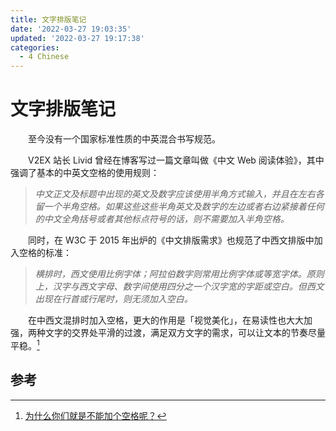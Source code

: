 ```yaml
---
title: 文字排版笔记
date: '2022-03-27 19:03:35'
updated: '2022-03-27 19:17:38'
categories:
  - 4 Chinese
---
```

# 文字排版笔记

　　至今没有一个国家标准性质的中英混合书写规范。

　　V2EX 站长 Livid 曾经在博客写过一篇文章叫做《中文 Web 阅读体验》，其中强调了基本的中英文空格的使用规则：

> *中文正文及标题中出现的英文及数字应该使用半角方式输入，并且在左右各留一个半角空格。如果这些这些半角英文及数字的左边或者右边紧接着任何的中文全角括号或者其他标点符号的话，则不需要加入半角空格。*

　　同时，在 W3C 于 2015 年出炉的《中文排版需求》也规范了中西文排版中加入空格的标准：

> *横排时，西文使用比例字体；阿拉伯数字则常用比例字体或等宽字体。原则上，汉字与西文字母、数字间使用四分之一个汉字宽的字距或空白。但西文出现在行首或行尾时，则无须加入空白。*

　　在中西文混排时加入空格，更大的作用是「视觉美化」，在易读性也大大加强，两种文字的交界处平滑的过渡，满足双方文字的需求，可以让文本的节奏尽量平稳。[^1]

## 参考

[^1]: [为什么你们就是不能加个空格呢？](https://sspai.com/post/33549)
